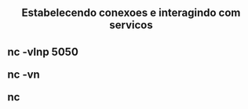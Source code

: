 <h2 align="center">Estabelecendo conexoes e interagindo com servicos<h2>

nc -vlnp 5050

nc -vn <ip> <porta>

nc 

